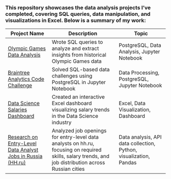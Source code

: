 ### This repository showcases the data analysis projects I’ve completed, covering SQL queries, data manipulation, and visualizations in Excel. Below is a summary of my work:

| Project Name  | Description   |  Topic |
| ------------- | ------------- | ------------------ |
| [Olympic Games Data Analysis](https://github.com/ianaprojects/sql_olympic_games_project_en) | Wrote SQL queries to analyze and extract insights from historical Olympic Games data | PostgreSQL, Data Analysis, Jupyter Notebook |
| [Braintree Analytics Code Challenge](https://github.com/ianaprojects/BrainTree_SQL_Coding_Challenge_Data_Analyst) | Solved SQL-based data challenges using PostgreSQL in Jupyter Notebook | Data Processing, PostgreSQL, Jupyter Notebook |
| [Data Science Salaries Dashboard](https://github.com/ianaprojects/ds-salaries-excel-dashboard) | Created an interactive Excel dashboard visualizing salary trends in the Data Science industry | Excel, Data Visualization, Dashboard |
| [Research on Entry-Level Data Analyst Jobs in Russia (HH.ru)](https://github.com/ianaprojects/hh.ru-data-analyst-project-en) | Analyzed job openings for entry-level data analysts on hh.ru, focusing on required skills, salary trends, and job distribution across Russian cities | Data analysis, API data collection, Python, visualization, Pandas |
